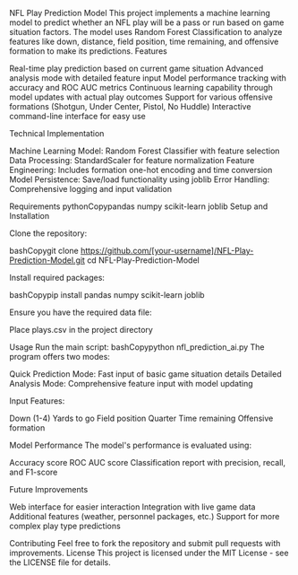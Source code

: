 NFL Play Prediction Model
This project implements a machine learning model to predict whether an NFL play will be a pass or run based on game situation factors. The model uses Random Forest Classification to analyze features like down, distance, field position, time remaining, and offensive formation to make its predictions.
Features

Real-time play prediction based on current game situation
Advanced analysis mode with detailed feature input
Model performance tracking with accuracy and ROC AUC metrics
Continuous learning capability through model updates with actual play outcomes
Support for various offensive formations (Shotgun, Under Center, Pistol, No Huddle)
Interactive command-line interface for easy use

Technical Implementation

Machine Learning Model: Random Forest Classifier with feature selection
Data Processing: StandardScaler for feature normalization
Feature Engineering: Includes formation one-hot encoding and time conversion
Model Persistence: Save/load functionality using joblib
Error Handling: Comprehensive logging and input validation

Requirements
pythonCopypandas
numpy
scikit-learn
joblib
Setup and Installation

Clone the repository:

bashCopygit clone https://github.com/[your-username]/NFL-Play-Prediction-Model.git
cd NFL-Play-Prediction-Model

Install required packages:

bashCopypip install pandas numpy scikit-learn joblib

Ensure you have the required data file:


Place plays.csv in the project directory

Usage
Run the main script:
bashCopypython nfl_prediction_ai.py
The program offers two modes:

Quick Prediction Mode: Fast input of basic game situation details
Detailed Analysis Mode: Comprehensive feature input with model updating

Input Features:

Down (1-4)
Yards to go
Field position
Quarter
Time remaining
Offensive formation

Model Performance
The model's performance is evaluated using:

Accuracy score
ROC AUC score
Classification report with precision, recall, and F1-score

Future Improvements

Web interface for easier interaction
Integration with live game data
Additional features (weather, personnel packages, etc.)
Support for more complex play type predictions

Contributing
Feel free to fork the repository and submit pull requests with improvements.
License
This project is licensed under the MIT License - see the LICENSE file for details.
